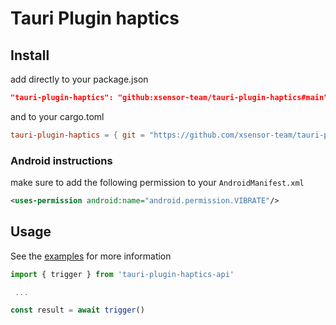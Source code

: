 # Tauri Plugin haptics

## Install

add directly to your package.json

```json
"tauri-plugin-haptics": "github:xsensor-team/tauri-plugin-haptics#main"
```

and to your cargo.toml

```toml
tauri-plugin-haptics = { git = "https://github.com/xsensor-team/tauri-plugin-haptics.git" }
```

### Android instructions

make sure to add the following permission to your `AndroidManifest.xml`

```xml
<uses-permission android:name="android.permission.VIBRATE"/>
```

## Usage

See the [examples](https://github.com/xsensor-team/tauri-plugin-haptics/tree/main/examples/tauri-app) for more information

```javascript
import { trigger } from 'tauri-plugin-haptics-api'

 ...

const result = await trigger()
```
